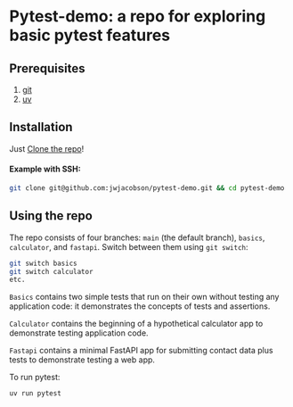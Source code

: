 # Pytest-demo: a repo for exploring basic pytest features

## Prerequisites
1. [git](https://git-scm.com/downloads)
2. [uv](https://docs.astral.sh/uv/getting-started/installation/)

## Installation

Just  [Clone the repo](https://docs.github.com/en/repositories/creating-and-managing-repositories/cloning-a-repository)!

#### Example with SSH:
```bash
git clone git@github.com:jwjacobson/pytest-demo.git && cd pytest-demo
```

## Using the repo

The repo consists of four branches: `main` (the default branch), `basics`, `calculator`, and `fastapi`. Switch between them using `git switch`:

```bash
git switch basics
git switch calculator
etc.
```

`Basics` contains two simple tests that run on their own without testing any application code: it demonstrates the concepts of tests and assertions.

`Calculator` contains the beginning of a hypothetical calculator app to demonstrate testing application code.

`Fastapi` contains a minimal FastAPI app for submitting contact data plus tests to demonstrate testing a web app.

To run pytest:

```
uv run pytest
```
